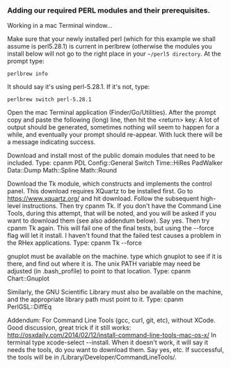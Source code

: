 ### Adding our required PERL modules and their prerequisites.

Working in a mac Terminal window...

Make sure that your newly installed perl (which for this example we shall assume is perl5.28.1) is current in perlbrew (otherwise the modules you install below will not go to the right place in your `~/perl5 directory`.  At the prompt type:

`perlbrew info`

It should say it's using perl-5.28.1.  If it's not, type:

`perlbrew switch perl-5.28.1`

Open the mac Terminal application (Finder/Go/Utilities).  After the prompt copy and paste the following (long) line, then hit the \<return\> key:  A lot of output should be generated, sometimes nothing will seem to happen for a while, and eventually your prompt should re-appear.  With luck there will be a message indicating success.

Download and install most of the public domain modules that need to be included.  Type:
cpanm PDL Config::General Switch  Time::HiRes PadWalker Data::Dump Math::Spline Math::Round

Download the Tk module, which constructs and implements the control panel.  This download requires XQuartz to be installed first.  Go to https://www.xquartz.org/ and hit download.  Follow the subsequent high-level instructions.  Then try cpanm Tk.  If you don't have the Command Line Tools, during this attempt, that will be noted, and you will be asked if you want to download them (see also addendum below).  Say yes.  Then try cpanm Tk again.  This will fail one of the final tests, but using the --force flag will let it install.  I haven't found that the failed test causes a problem in the RHex applications.  Type:
cpanm Tk --force

gnuplot must be available on the machine.  type which gnuplot to see if it is there, and find out where it is.  The unix PATH variable may need be adjusted (in .bash_profile) to point to that location.  Type:
cpanm Chart::Gnuplot

Similarly, the GNU Scientific Library must also be available on the machine, and the appropriate library path must point to it. Type:
cpanm PerlGSL::DiffEq 


Addendum: For Command Line Tools (gcc, curl, git, etc), without XCode.  Good discussion, great trick if it still works:  http://osxdaily.com/2014/02/12/install-command-line-tools-mac-os-x/
In terminal type xcode-select --install.  When it doesn't work, it will say it needs the tools, do you want to download them.  Say yes, etc.  If successful, the tools will be in /Library/Developer/CommandLineTools/.



